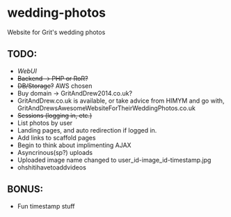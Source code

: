 # wedding-photos

Website for Grit's wedding photos

## TODO:

* *WebUI*
* ~~Backend -> PHP or RoR?~~
* ~~DB/Storage?~~ AWS chosen
* Buy domain -> GritAndDrew2014.co.uk?
* GritAndDrew.co.uk is available, or take advice from HIMYM and go with, GritAndDrewsAwesomeWebsiteForTheirWeddingPhotos.co.uk
* ~~Sessions (logging in, etc.)~~
* List photos by user
* Landing pages, and auto redirection if logged in. 
* Add links to scaffold pages
* Begin to think about implimenting AJAX
* Asyncrinous(sp?) uploads
* Uploaded image name changed to user_id-image_id-timestamp.jpg
* ohshitihavetoaddvideos

## BONUS:

* Fun timestamp stuff
